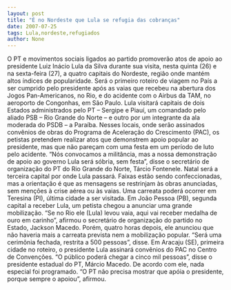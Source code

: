 ```yaml
---
layout: post
title: "É no Nordeste que Lula se refugia das cobranças"
date: 2007-07-25
tags: Lula,nordeste,refugiados
author: None
---
```

O PT e movimentos sociais ligados ao partido promover&atilde;o atos de apoio ao presidente Luiz In&aacute;cio Lula da Silva durante sua visita,&nbsp;nesta quinta (26)&nbsp;e na sexta-feira (27), a quatro capitais do Nordeste, regi&atilde;o onde mant&eacute;m altos &iacute;ndices de popularidade.
Ser&aacute; o primeiro roteiro de viagem no Pa&iacute;s a ser cumprido pelo presidente ap&oacute;s as vaias que recebeu na abertura dos Jogos Pan-Americanos, no Rio, e do acidente com o Airbus da TAM, no aeroporto de Congonhas, em S&atilde;o Paulo. 
Lula visitar&aacute; capitais de dois Estados administrados pelo PT &ndash; Sergipe e Piau&iacute;, um comandado pelo aliado PSB &ndash; Rio Grande do Norte &ndash; e outro por um integrante da ala moderada do PSDB &ndash; a Para&iacute;ba.
Nesses locais, onde ser&atilde;o assinados conv&ecirc;nios de obras do Programa de Acelera&ccedil;&atilde;o do Crescimento (PAC), os petistas pretendem realizar atos que demonstrem apoio popular ao presidente, mas que n&atilde;o pare&ccedil;am com uma festa em um per&iacute;odo de luto pelo acidente. 
&ldquo;N&oacute;s convocamos a milit&acirc;ncia, mas a nossa demonstra&ccedil;&atilde;o de apoio ao governo Lula ser&aacute; s&oacute;bria, sem festa&rdquo;, disse o secret&aacute;rio de organiza&ccedil;&atilde;o do PT do Rio Grande do Norte, T&aacute;rcio Fontenele. Natal ser&aacute; a terceira capital por onde Lula passar&aacute;. 
Faixas est&atilde;o sendo confeccionadas, mas a orienta&ccedil;&atilde;o &eacute; que as mensagens se restrinjam &agrave;s obras anunciadas, sem men&ccedil;&otilde;es &agrave; crise a&eacute;rea ou &agrave;s vaias. Uma carreata poder&aacute; ocorrer em Teresina (PI), &uacute;ltima cidade a ser visitada. 
Em Jo&atilde;o Pessoa (PB), segunda capital a receber Lula, um petista chegou a anunciar uma grande mobiliza&ccedil;&atilde;o. &ldquo;Se no Rio ele (Lula) levou vaia, aqui vai receber medalha de ouro em carinho&rdquo;, afirmou o secret&aacute;rio de organiza&ccedil;&atilde;o do partido no Estado, Jackson Macedo. 
Por&eacute;m, quatro horas depois, ele anunciou que n&atilde;o haveria mais a carreata prevista nem a mobiliza&ccedil;&atilde;o popular. &ldquo;Ser&aacute; uma cerim&ocirc;nia fechada, restrita a 500 pessoas&rdquo;, disse. 
Em Aracaju (SE), primeira cidade no roteiro, o presidente Lula assinar&aacute; conv&ecirc;nios do PAC no Centro de Conven&ccedil;&otilde;es. &ldquo;O p&uacute;blico poder&aacute; chegar a cinco mil pessoas&rdquo;, disse o presidente estadual do PT, M&aacute;rcio Macedo. 
De acordo com ele, nada especial foi programado. &ldquo;O PT n&atilde;o precisa mostrar que ap&oacute;ia o presidente, porque sempre o apoiou&rdquo;, afirmou. 